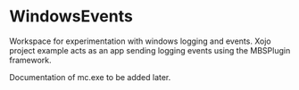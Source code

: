 # WindowsEvents

Workspace for experimentation with windows logging and events. Xojo project example acts as an app sending logging events using the MBSPlugin framework.

Documentation of mc.exe to be added later.
